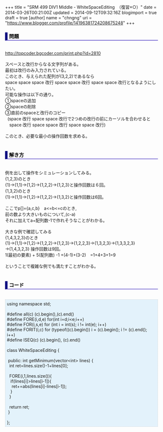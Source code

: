 +++
title = "SRM 499 DIV1 Middle - WhiteSpaceEditing　（復習×○）"
date = 2014-03-26T00:21:00Z
updated = 2014-09-12T09:32:16Z
blogimport = true
draft = true
[author]
	name = "chngng"
	uri = "https://www.blogger.com/profile/14196381724208675248"
+++

<div dir="ltr" style="text-align: left;" trbidi="on"><h3 style="border-bottom: 2px solid slateblue; border-left: 8px solid navy; color: black; padding: 0px 0px 1px 5px;">問題 </h3><br /><a href="http://topcoder.bgcoder.com/print.php?id=2810" target="_blank">http://topcoder.bgcoder.com/print.php?id=2810</a><br /><br />スペースと改行からなる文字列がある。<br />最初は改行のみ入力されている。<br />このとき、与えられた配列が(3,2,2)であるなら<br />space space space 改行 space space 改行 space space 改行となるようにしたい。<br />可能な操作は以下の通り。<br />①spaceの追加<br />②spaceの削除<br />③直前のspaceと改行のコピー<br />&nbsp; (space 改行 space space 改行で2つめの改行の前にカーソルを合わせると<br />　space 改行 space space 改行 space space 改行)<br /><br />このとき、必要な最小の操作回数を求める。<br /><br /><h3 style="border-bottom: 2px solid slateblue; border-left: 8px solid navy; color: black; padding: 0px 0px 1px 5px;">解き方 </h3><br />例を出して操作をシミュレーションしてみる。<br />{1,2,3}のとき<br />{1}→{1,1}→{1,2}→{1,2,2}→{1,2,3}と操作回数は６回。<br />{1,3,2}のとき<br />{1}→{1,1}→{1,2}→{1,2,2}→{1,3,2}と操作回数は6回。<br /><br />ここでp[]={a,c,b}　a&lt;=b&lt;=cのとき,<br />前の数より大きいものについて,(c-a)<br />それに加えてa+配列数-1で作れそうなことがわかる。<br /><br />大きな例で確認してみる<br />{1,4,3,2,3}のとき<br />{1}→{1,1}→{1,2}→{1,2,2}→{1,2,3}→{1,2,2,3}→{1,3,2,3}→{1,3,3,2,3}<br />→{1,4,3,2,3} 操作回数は9回。<br />1(最初の要素) + 5(配列数) -1 +(4-1)+(3-2)　=1+4+3+1=9<br /><br />ということで複雑な例でも満たすことがわかる。<br /><br /><h3 style="border-bottom: 2px solid slateblue; border-left: 8px solid navy; color: black; padding: 0px 0px 1px 5px;">コード </h3><br /><div style="background-color: #e3f2fb; border: 1px dotted #CCCCCC; padding: 5px;">using namespace std;<br /><br />#define all(c) (c).begin(),(c).end()<br />#define FORE(i,d,e) for(int i=d;i&lt;e;i++)<br />#define FOR(i,s,e) for (int i = int(s); i != int(e); i++)<br />#define FORIT(i,c) for (typeof((c).begin()) i = (c).begin(); i != (c).end(); i++)<br />#define ISEQ(c) (c).begin(), (c).end()<br /><br />class WhiteSpaceEditing {<br /><br /><span class="Apple-tab-span" style="white-space: pre;"> </span>public: int getMinimum(vector&lt;int&gt; lines) {<br /><span class="Apple-tab-span" style="white-space: pre;">  </span>int ret=lines.size()-1+lines[0];<br /><br /><span class="Apple-tab-span" style="white-space: pre;">  </span>FORE(i,1,lines.size()){<br /><span class="Apple-tab-span" style="white-space: pre;">   </span>if(lines[i]&gt;lines[i-1]){<br /><span class="Apple-tab-span" style="white-space: pre;">    </span>ret+=abs(lines[i]-lines[i-1]);<br /><span class="Apple-tab-span" style="white-space: pre;">   </span>}<br /><span class="Apple-tab-span" style="white-space: pre;">  </span>}<br /><br /><span class="Apple-tab-span" style="white-space: pre;">  </span>return ret;<br /><span class="Apple-tab-span" style="white-space: pre;"> </span>}<br /><br />};</div></div>
